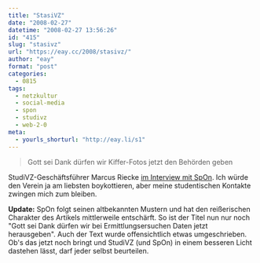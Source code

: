 ```yaml
---
title: "StasiVZ"
date: "2008-02-27"
datetime: "2008-02-27 13:56:26"
id: "415"
slug: "stasivz"
url: "https://eay.cc/2008/stasivz/"
author: "eay"
format: "post"
categories:
  - 0815
tags:
  - netzkultur
  - social-media
  - spon
  - studivz
  - web-2-0
meta:
  - yourls_shorturl: "http://eay.li/s1"
---
```


> Gott sei Dank dürfen wir Kiffer-Fotos jetzt den Behörden geben

StudiVZ-Geschäftsführer Marcus Riecke [im Interview mit SpOn](http://www.spiegel.de/netzwelt/web/0,1518,537622,00.html). Ich würde den Verein ja am liebsten boykottieren, aber meine studentischen Kontakte zwingen mich zum bleiben.

**Update:** SpOn folgt seinen altbekannten Mustern und hat den reißerischen Charakter des Artikels mittlerweile entschärft. So ist der Titel nun nur noch "Gott sei Dank dürfen wir bei Ermittlungsersuchen Daten jetzt herausgeben". Auch der Text wurde offensichtlich etwas umgeschrieben. Ob's das jetzt noch bringt und StudiVZ (und SpOn) in einem besseren Licht dastehen lässt, darf jeder selbst beurteilen.
